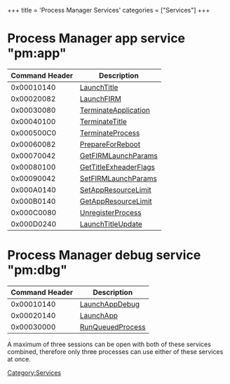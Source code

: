 +++
title = 'Process Manager Services'
categories = ["Services"]
+++

# Process Manager app service "pm:app"

| Command Header | Description                                                     |
|----------------|-----------------------------------------------------------------|
| 0x00010140     | [LaunchTitle](PMApp:LaunchTitle "wikilink")                     |
| 0x00020082     | [LaunchFIRM](PMApp:LaunchFIRM "wikilink")                       |
| 0x00030080     | [TerminateApplication](PMApp:TerminateApplication "wikilink")   |
| 0x00040100     | [TerminateTitle](PMApp:TerminateTitle "wikilink")               |
| 0x000500C0     | [TerminateProcess](PMApp:TerminateProcess "wikilink")           |
| 0x00060082     | [PrepareForReboot](PMApp:PrepareForReboot "wikilink")           |
| 0x00070042     | [GetFIRMLaunchParams](PMApp:GetFIRMLaunchParams "wikilink")     |
| 0x00080100     | [GetTitleExheaderFlags](PMApp:GetTitleExheaderFlags "wikilink") |
| 0x00090042     | [SetFIRMLaunchParams](PMApp:SetFIRMLaunchParams "wikilink")     |
| 0x000A0140     | [SetAppResourceLimit](PMApp:SetAppResourceLimit "wikilink")     |
| 0x000B0140     | [GetAppResourceLimit](PMApp:GetAppResourceLimit "wikilink")     |
| 0x000C0080     | [UnregisterProcess](PMApp:UnregisterProcess "wikilink")         |
| 0x000D0240     | [LaunchTitleUpdate](PMApp:LaunchTitleUpdate "wikilink")         |

# Process Manager debug service "pm:dbg"

| Command Header | Description                                           |
|----------------|-------------------------------------------------------|
| 0x00010140     | [LaunchAppDebug](PMDbg:LaunchAppDebug "wikilink")     |
| 0x00020140     | [LaunchApp](PMDbg:LaunchApp "wikilink")               |
| 0x00030000     | [RunQueuedProcess](PMDbg:RunQueuedProcess "wikilink") |

A maximum of three sessions can be open with both of these services
combined, therefore only three processes can use either of these
services at once.

[Category:Services](Category:Services "wikilink")
